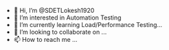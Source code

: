 - 👋 Hi, I’m @SDETLokesh1920
- 👀 I’m interested in Automation Testing
- 🌱 I’m currently learning Load/Performance Testing...
- 💞️ I’m looking to collaborate on ...
- 📫 How to reach me ...

<!---
SDETLokesh1920/SDETLokesh1920 is a ✨ special ✨ repository because its `README.md` (this file) appears on your GitHub profile.
You can click the Preview link to take a look at your changes.
--->
